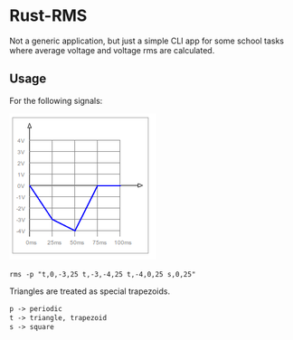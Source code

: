 # Rust-RMS

Not a generic application, but just a simple CLI app for some school tasks where average voltage and voltage rms are calculated.

## Usage

For the following signals: 

![triangle-signal](trig.png)

```
rms -p "t,0,-3,25 t,-3,-4,25 t,-4,0,25 s,0,25"
```

Triangles are treated as special trapezoids.

```
p -> periodic
t -> triangle, trapezoid
s -> square
```

